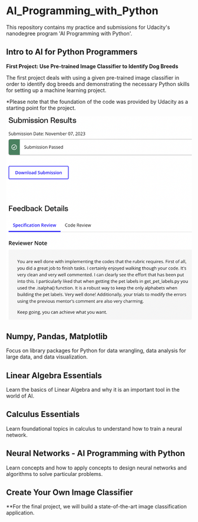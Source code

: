 # AI_Programming_with_Python
This repository contains my practice and submissions for Udacity's nanodegree program 'AI Programming with Python'. 

## Intro to AI for Python Programmers
**First Project: Use Pre-trained Image Classifier to Identify Dog Breeds**

The first project deals with using a given pre-trained image classifier in order to identify dog breeds and demonstrating the necessary Python skills for setting up a machine learning project.

*Please note that the foundation of the code was provided by Udacity as a starting point for the project.

![](https://github.com/njeanette03/AI_Programming_with_Python/blob/main/feedback/Reviewer%20Feedback%20for%20First%20Project.png)

## Numpy, Pandas, Matplotlib

Focus on library packages for Python for data wrangling, data analysis for large data, and data visualization.

## Linear Algebra Essentials

Learn the basics of Linear Algebra and why it is an important tool in the world of AI.

## Calculus Essentials

Learn foundational topics in calculus to understand how to train a neural network.

## Neural Networks - AI Programming with Python

Learn concepts and how to apply concepts to design neural networks and algorithms to solve particular problems.

## Create Your Own Image Classifier

**For the final project, we will build a state-of-the-art image classification application.
